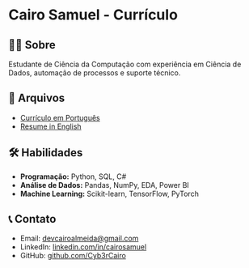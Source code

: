 # Cairo Samuel - Currículo

## 👨‍💻 Sobre
Estudante de Ciência da Computação com experiência em Ciência de Dados, automação de processos e suporte técnico.

## 📁 Arquivos
- [Currículo em Português](CV_CairoSamuel_PT.pdf)
- [Resume in English](CV_CairoSamuel_EN.pdf)

## 🛠 Habilidades
- **Programação:** Python, SQL, C#
- **Análise de Dados:** Pandas, NumPy, EDA, Power BI
- **Machine Learning:** Scikit-learn, TensorFlow, PyTorch

## 📞 Contato
- Email: devcairoalmeida@gmail.com
- LinkedIn: [linkedin.com/in/cairosamuel](https://linkedin.com/in/cairosamuel)
- GitHub: [github.com/Cyb3rCairo](https://github.com/Cyb3rCairo)
